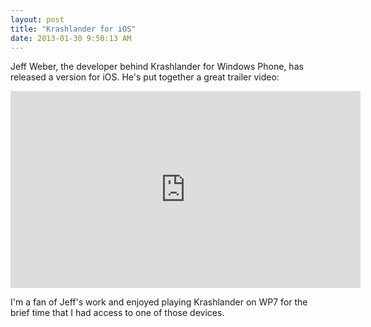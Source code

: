 ```yaml
---
layout: post
title: "Krashlander for iOS"
date: 2013-01-30 9:50:13 AM
---
```


<p>Jeff Weber, the developer behind Krashlander for Windows Phone, has released a version for iOS. He's put together a great trailer video:</p>

<iframe width="560" height="315" src="http://www.youtube.com/embed/BGiN5vLbMh8" frameborder="0"> </iframe>

<p>I'm a fan of Jeff's work and enjoyed playing Krashlander on WP7 for the brief time that I had access to one of those devices.</p>
